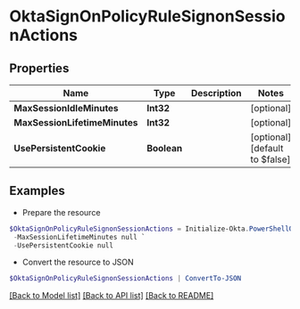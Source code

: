 # OktaSignOnPolicyRuleSignonSessionActions
## Properties

Name | Type | Description | Notes
------------ | ------------- | ------------- | -------------
**MaxSessionIdleMinutes** | **Int32** |  | [optional] 
**MaxSessionLifetimeMinutes** | **Int32** |  | [optional] 
**UsePersistentCookie** | **Boolean** |  | [optional] [default to $false]

## Examples

- Prepare the resource
```powershell
$OktaSignOnPolicyRuleSignonSessionActions = Initialize-Okta.PowerShellOktaSignOnPolicyRuleSignonSessionActions  -MaxSessionIdleMinutes null `
 -MaxSessionLifetimeMinutes null `
 -UsePersistentCookie null
```

- Convert the resource to JSON
```powershell
$OktaSignOnPolicyRuleSignonSessionActions | ConvertTo-JSON
```

[[Back to Model list]](../README.md#documentation-for-models) [[Back to API list]](../README.md#documentation-for-api-endpoints) [[Back to README]](../README.md)

